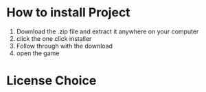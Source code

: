 # How to install Project

1. Download the .zip file and extract it anywhere on your computer
2. click the one click installer
3. Follow through with the download
4. open the game


# License Choice


